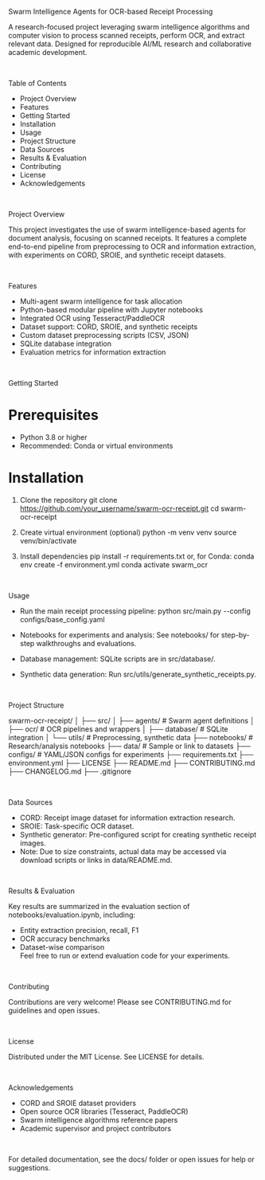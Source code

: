 Swarm Intelligence Agents for OCR-based Receipt Processing

A research-focused project leveraging swarm intelligence algorithms and computer vision to process scanned receipts, perform OCR, and extract relevant data. Designed for reproducible AI/ML research and collaborative academic development.

 

Table of Contents

- Project Overview
- Features
- Getting Started
- Installation
- Usage
- Project Structure
- Data Sources
- Results & Evaluation
- Contributing
- License
- Acknowledgements

 

Project Overview

This project investigates the use of swarm intelligence-based agents for document analysis, focusing on scanned receipts. It features a complete end-to-end pipeline from preprocessing to OCR and information extraction, with experiments on CORD, SROIE, and synthetic receipt datasets.

 

Features

- Multi-agent swarm intelligence for task allocation
- Python-based modular pipeline with Jupyter notebooks
- Integrated OCR using Tesseract/PaddleOCR
- Dataset support: CORD, SROIE, and synthetic receipts
- Custom dataset preprocessing scripts (CSV, JSON)
- SQLite database integration
- Evaluation metrics for information extraction

 

Getting Started

# Prerequisites

- Python 3.8 or higher
- Recommended: Conda or virtual environments

# Installation

1. Clone the repository
   git clone https://github.com/your_username/swarm-ocr-receipt.git
   cd swarm-ocr-receipt

2. Create virtual environment (optional)
   python -m venv venv
   source venv/bin/activate

3. Install dependencies
   pip install -r requirements.txt
   or, for Conda:
   conda env create -f environment.yml
   conda activate swarm_ocr

 

Usage

- Run the main receipt processing pipeline:
  python src/main.py --config configs/base_config.yaml

- Notebooks for experiments and analysis:
  See notebooks/ for step-by-step walkthroughs and evaluations.

- Database management:
  SQLite scripts are in src/database/.

- Synthetic data generation:
  Run src/utils/generate_synthetic_receipts.py.

 

Project Structure

swarm-ocr-receipt/
│
├── src/
│   ├── agents/           # Swarm agent definitions
│   ├── ocr/              # OCR pipelines and wrappers
│   ├── database/         # SQLite integration
│   └── utils/            # Preprocessing, synthetic data
├── notebooks/            # Research/analysis notebooks
├── data/                 # Sample or link to datasets
├── configs/              # YAML/JSON configs for experiments
├── requirements.txt
├── environment.yml
├── LICENSE
├── README.md
├── CONTRIBUTING.md
├── CHANGELOG.md
├── .gitignore

 

Data Sources

- CORD: Receipt image dataset for information extraction research.
- SROIE: Task-specific OCR dataset.
- Synthetic generator: Pre-configured script for creating synthetic receipt images.
- Note: Due to size constraints, actual data may be accessed via download scripts or links in data/README.md.

 

Results & Evaluation

Key results are summarized in the evaluation section of notebooks/evaluation.ipynb, including:

- Entity extraction precision, recall, F1
- OCR accuracy benchmarks
- Dataset-wise comparison  
Feel free to run or extend evaluation code for your experiments.

 

Contributing

Contributions are very welcome! Please see CONTRIBUTING.md for guidelines and open issues.

 

License

Distributed under the MIT License. See LICENSE for details.

 

Acknowledgements

- CORD and SROIE dataset providers
- Open source OCR libraries (Tesseract, PaddleOCR)
- Swarm intelligence algorithms reference papers
- Academic supervisor and project contributors

 

For detailed documentation, see the docs/ folder or open issues for help or suggestions.

